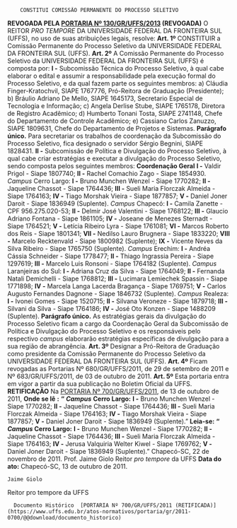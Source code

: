         CONSTITUI COMISSÃO PERMANENTE DO PROCESSO SELETIVO  

 **REVOGADA PELA [PORTARIA Nº 130/GR/UFFS/2013](https://www.uffs.edu.br/atos-normativos/portaria/gr/2013-0130) (REVOGADA)**   O REITOR *PRO TEMPORE*  DA UNIVERSIDADE FEDERAL DA FRONTEIRA SUL (UFFS), no uso de suas atribuições legais, resolve:   **Art. 1º**  CONSTITUIR a Comissão Permanente do Processo Seletivo da UNIVERSIDADE FEDERAL DA FRONTEIRA SUL (UFFS).   **Art. 2º**  A Comissão Permanente do Processo Seletivo da UNIVERSIDADE FEDERAL DA FRONTEIRA SUL (UFFS) é composta por: **I -**  Subcomissão Técnica do Processo Seletivo, à qual cabe elaborar o edital e assumir a responsabilidade pela execução formal do Processo Seletivo, e da qual fazem parte os seguintes membros: a) Cláudia Finger-Kratochvil, SIAPE 1767776, Pró-Reitora de Graduação (Presidente); b) Bráulio Adriano De Mello, SIAPE 1645173, Secretario Especial de Tecnologia e Informação; c) Angela Derlise Stube, SIAPE 1765178, Diretora de Registro Acadêmico; d) Humberto Tonani Tosta, SIAPE 2741148, Chefe do Departamento de Controle Acadêmico; e) Cassiano Carlos Zanuzzo, SIAPE 1809631, Chefe do Departamento de Projetos e Sistemas. **Parágrafo único.**  Para secretariar os trabalhos de coordenação da Subcomissão do Processo Seletivo, fica designado o servidor Sérgio Begnini, SIAPE 1828431. **II -**  Subcomissão de Política e Divulgação do Processo Seletivo, à qual cabe criar estratégias e executar a divulgação do Processo Seletivo, sendo composta pelos seguintes membros: **Coordenação Geral** **I -**  Valdir Prigol - Siape 1807740; **II -**  Rachel Comachio Zago - Siape 1854930. *Campus*  Cerro Largo: **I -**  Bruno Munchen Wenzel - Siape 1770282; **II -**  Jaqueline Chassot - Siape 1764436; **III -**  Sueli Maria Florczak Almeida - Siape 1764163; **IV -**  Tiago Morshak Vieira - Siape 1877857; **V -**  Daniel Joner Daroit - Siape 1836949 (Suplente). *Campus*  Chapecó: **I -**  Camila Zanette - CPF 956.275.020-53; **II -**  Delmir José Valentini - Siape 1768122; **III -**  Glaucio Adriano Fontana - Siape 1861105; **IV -**  Joseane de Menezes Sternadt - Siape 1764521; **V -**  Letícia Ribeiro Lyra - Siape 1761081; **VI -**  Marcos Roberto dos Reis - Siape 1801341; **VII -**  Nedilso Lauro Brugnera - Siape 1833220; **VIII -**  Marcelo Recktenvald - Siape 1800982 (Suplente); **IX -**  Vicente Neves da Silva Ribeiro - Siape 1765750 (Suplente). *Campus*  Erechim: **I -**  Andréa Cássia Schneider - Siape 1778477; **II -**  Thiago Ingrassia Pereira - Siape 1297619; **III -**  Marcelo Luis Ronsoni - Siape 1764182 (Suplente). *Campus*  Laranjeiras do Sul: **I -**  Adriana Cruz da Silva - Siape 1764049; **II -**  Fernanda Natali Demichelli - Siape 1768812; **III -**  Lucimara Lemiechek Spassin - Siape 1771898; **IV -**  Marcela Langa Lacerda Bragança - Siape 1769751; **V -**  Carlos Augusto Fernandes Dagnone - Siape 1846732 (Suplente). *Campus*  Realeza: **I -**  Ivonei Gomes - Siape 1520715; **II -**  Silvana Veroneze - Siape 1879718; **III -**  Silvani da Silva - Siape 1764186; **IV -**  José Oto Konzen - Siape 1488209 (Suplente). **Parágrafo único.**  As estratégias gerais da divulgação do Processo Seletivo ficam a cargo da Coordenação Geral da Subcomissão de Política e Divulgação do Processo Seletivo e os responsáveis pelo respectivo *campus*  elaborarão estratégias específicas de divulgação para a sua região de abrangência.   **Art. 3º**  Designar a Pró-Reitora de Graduação como presidente da Comissão Permanente do Processo Seletivo da UNIVERSIDADE FEDERAL DA FRONTEIRA SUL (UFFS).   **Art. 4º**  Ficam revogadas as Portarias Nº 680/GR/UFFS/2011, de 29 de setembro de 2011 e Nº 683/GR/UFFS/2011, de 03 de outubro de 2011.   **Art. 5º**  Esta portaria entra em vigor a partir da sua publicação no Boletim Oficial da UFFS.   **RETIFICAÇÃO**   Na [PORTARIA Nº 700/GR/UFFS/2011](https://www.uffs.edu.br/atos-normativos/portaria/gr/2011-0700), de 13 de outubro de 2011,   **Onde se lê** **:** **“**  ***Campus***  **Cerro Largo:** **I -**  Bruno Munchen Wenzel - Siape 1770282; **II -**  Jaqueline Chassot - Siape 1764436; **III -**  Sueli Maria Florczak Almeida - Siape 1764163; **IV -**  Tiago Morshak Vieira - Siape 1877857; **V -**  Daniel Joner Daroit - Siape 1836949 (Suplente).”   **Leia-se:** **“ *Campus*  **Cerro Largo:****  **I -**  Bruno Munchen Wenzel - Siape 1770282; **II -**  Jaqueline Chassot - Siape 1764436; **III -**  Sueli Maria Florczak Almeida - Siape 1764163; **IV -**  Jerusa Valquiria Welter Kiwel - Siape 1769762; **V -**  Daniel Joner Daroit - Siape 1836949 (Suplente).”   Chapecó-SC, 22 de novembro de 2011.   Prof. Jaime Giolo Reitor *pro tempore*  da UFFS      **Data do ato:** Chapecó-SC, 13 de outubro de 2011.   
 

    Jaime Giolo   
 Reitor pro tempore da UFFS 

      Documento Histórico  [PORTARIA Nº 700/GR/UFFS/2011 (RETIFICADA)](https://www.uffs.edu.br/atos-normativos/portaria/gr/2011-0700/@@download/documento_historico)     
      